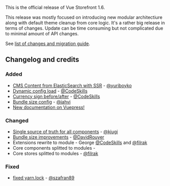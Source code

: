 This is the official release of Vue Storefront 1.6. 

This release was mostly focused on introducing new modular architectiure along with default theme cleanup from core logic. 
It's a rather big release in terms of changes. Update can be time consuming but not complicated due to minimal amount of API changes.

See [list of changes and migration guide](https://github.com/DivanteLtd/vue-storefront/commit/cc17b5bfa43a9510815aea14dce8bafac382bc7f).
## Changelog and credits

### Added
- [CMS Content from ElasticSearch with SSR](https://github.com/DivanteLtd/vue-storefront/pull/2001) - [@yuriboyko](https://github.com/yuriboyko)
- [Dynamic config load](https://github.com/DivanteLtd/vue-storefront/pull/1981) - [@CodeSkills](https://github.com/CodeSkills)
- [Currency sign before/after](https://github.com/DivanteLtd/vue-storefront/pull/1982) - [@CodeSkills](https://github.com/CodeSkills)
- [Bundle size config](https://github.com/DivanteLtd/vue-storefront/pull/2003) - [@jahvi](https://github.com/jahvi)
- [New documentation on Vuepress!](https://github.com/DivanteLtd/vue-storefront/pull/2041)
### Changed
- [Single source of truth for all components](https://github.com/DivanteLtd/vue-storefront/pull/1976) - [@kjugi](https://github.com/kjugi)
- [Bundle size improvements](https://github.com/DivanteLtd/vue-storefront/pull/1983) - [@DavidRouyer](https://github.com/DavidRouyer)
- Extensions rewrite to module - George [@CodeSkills](https://github.com/CodeSkills) and [@filrak](https://github.com/filrak)
- Core components splitted to modules -
- Core stores splitted to modules - [@filrak](https://github.com/filrak)
### Fixed
- [fixed yarn.lock](https://github.com/DivanteLtd/vue-storefront/pull/1978) - [@szafran89](https://github.com/szafran89)

